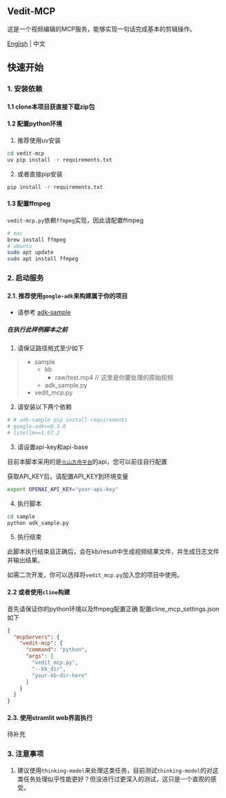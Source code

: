 ## Vedit-MCP
这是一个视频编辑的MCP服务，能够实现一句话完成基本的剪辑操作。

[English](README.md) | 中文

## 快速开始

### 1. 安装依赖

#### 1.1 clone本项目获直接下载zip包

#### 1.2 配置python环境

1. 推荐使用uv安装
```bash
cd vedit-mcp
uv pip install -r requirements.txt
```
2. 或者直接pip安装
```bash
pip install -r requirements.txt
```

#### 1.3 配置ffmpeg

`vedit-mcp.py`依赖`ffmpeg`实现，因此请配置ffmpeg

```bash
# mac
brew install ffmpeg
# ubuntu
sudo apt update
sudo apt install ffmpeg
```


### 2. 启动服务


#### 2.1. 推荐使用`google-adk`来构建属于你的项目
    
- 请参考 [adk-sample](sample/adk_sample.py)



##### 在执行此样例脚本之前

1. 请保证路径格式至少如下

> - sample
>     - kb
>         - raw/test.mp4   // 这里是你要处理的原始视频
>     - adk_sample.py
> - vedit_mcp.py

2. 请安装以下两个依赖
```python
# # adk-sample pip install requirements
# google-adk==0.3.0
# litellm==1.67.2
```
3. 请设置api-key和api-base

目前本脚本采用的是[`火山方舟平台`](https://www.volcengine.com/product/ark)的api，您可以前往自行配置

获取API_KEY后，请配置API_KEY到环境变量

```bash
export OPENAI_API_KEY="your-api-key"
```

4. 执行脚本

```bash
cd sample
python adk_sample.py
```

5. 执行结束

此脚本执行结束且正确后，会在kb/result中生成视频结果文件，并生成日志文件并输出结果。

如需二次开发，你可以选择将`vedit_mcp.py`加入您的项目中使用。

#### 2.2 或者使用`cline`构建

首先请保证你的python环境以及ffmpeg配置正确
配置cline_mcp_settings.json如下
```json
{
  "mcpServers": {
    "vedit-mcp": {
      "command": "python",
      "args": [
        "vedit_mcp.py",
        "--kb_dir",
        "your-kb-dir-here"
      ]
    }
  }
}
```

#### 2.3. 使用stramlit web界面执行

待补充


### 3. 注意事项

1. 建议使用`thinking-model`来处理这类任务，目前测试`thinking-model`的对这类任务处理似乎性能更好？但没进行过更深入的测试，这只是一个直观的感受。
